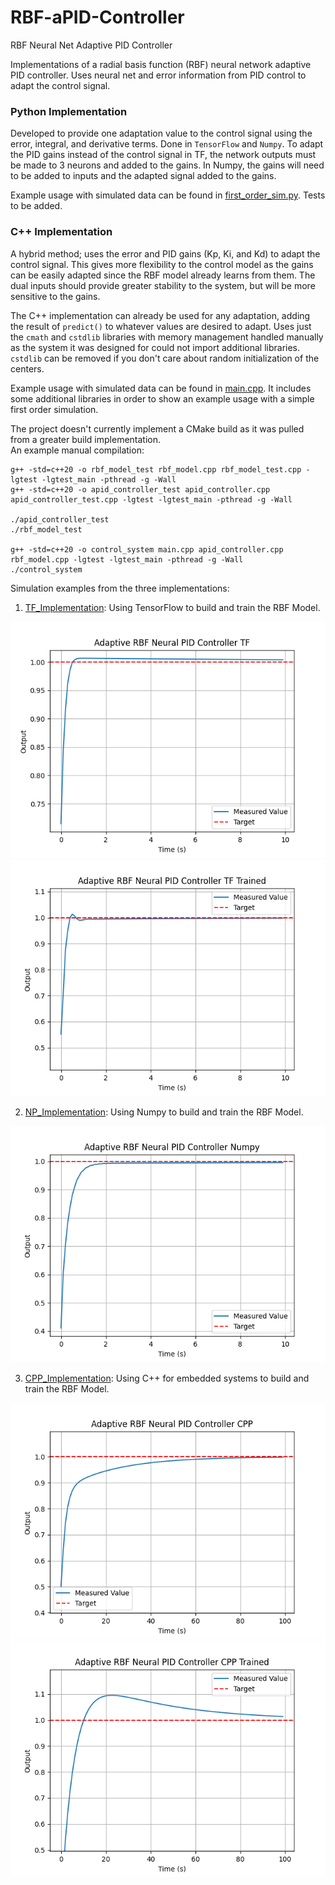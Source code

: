 # RBF-aPID-Controller
RBF Neural Net Adaptive PID Controller

Implementations of a radial basis function (RBF) neural network adaptive PID controller. Uses 
neural net and error information from PID control to adapt the control signal. 

### Python Implementation
Developed to provide one adaptation value to the control signal 
using the error, integral, and derivative terms. Done in `TensorFlow` and `Numpy`.
To adapt the PID gains instead of the control signal in TF, the network outputs 
must be made to 3 neurons and added to the gains. In Numpy, the gains will need to
be added to inputs and the adapted signal added to the gains. 

Example usage with simulated data can be found in [first_order_sim.py](first_order_sim.py). Tests
to be added. 

### C++ Implementation
A hybrid method; uses the error and PID gains (Kp, Ki, and Kd) to adapt the control signal. 
This gives more flexibility to the control model as the gains can be easily adapted since 
the RBF model already learns from them. The dual inputs should provide greater stability to
the system, but will be more sensitive to the gains.

The C++ implementation can already be used for any adaptation, adding the result of `predict()` to
whatever values are desired to adapt. Uses just the `cmath` and `cstdlib` libraries with memory 
management handled manually as the system it was designed for could not import additional libraries. 
`cstdlib` can be removed if you don't care about random initialization of the centers. 

Example usage with simulated data can be found in [main.cpp](/CPP_Implementation/main.cpp). 
It includes some additional libraries in order to show an example usage with a simple first 
order simulation.

The project doesn't currently implement a CMake build as it was pulled from a greater build implementation.\
An example manual compilation:
```
g++ -std=c++20 -o rbf_model_test rbf_model.cpp rbf_model_test.cpp -lgtest -lgtest_main -pthread -g -Wall
g++ -std=c++20 -o apid_controller_test apid_controller.cpp apid_controller_test.cpp -lgtest -lgtest_main -pthread -g -Wall

./apid_controller_test
./rbf_model_test

g++ -std=c++20 -o control_system main.cpp apid_controller.cpp rbf_model.cpp -lgtest -lgtest_main -pthread -g -Wall
./control_system
```

Simulation examples from the three implementations: 

1. [TF_Implementation](/TF_Implementation/): Using TensorFlow to build and train the RBF Model.

![TensorFlow](images/tf_impl.png "TensorFlow")
![TF_Trained](images/tf_impl_trained.png "TF_Trained")

2. [NP_Implementation](/NP_Implementation/): Using Numpy to build and train the RBF Model.

![Numpy](images/nump_impl.png "Numpy")

3. [CPP_Implementation](/CPP_Implementation/): Using C++ for embedded systems to build and train the RBF Model. 

![CPP](images/cpp_impl.png "CPP")
![CPP_Trained](images/cpp_impl_trained.png "CPP_Trained")
